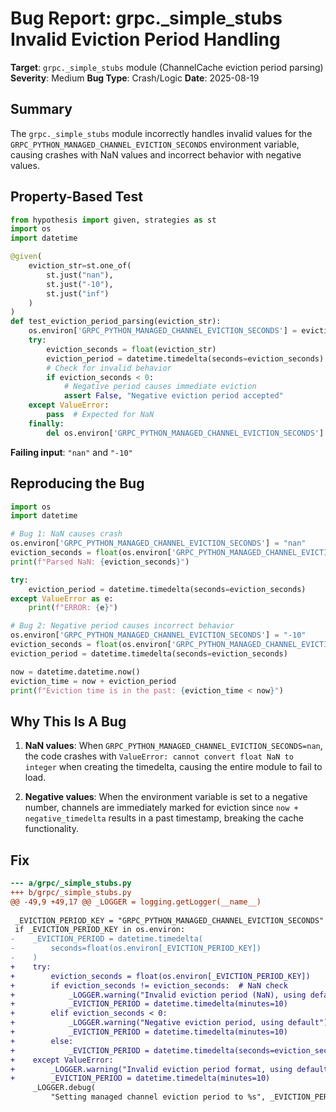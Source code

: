 # Bug Report: grpc._simple_stubs Invalid Eviction Period Handling

**Target**: `grpc._simple_stubs` module (ChannelCache eviction period parsing)
**Severity**: Medium
**Bug Type**: Crash/Logic
**Date**: 2025-08-19

## Summary

The `grpc._simple_stubs` module incorrectly handles invalid values for the `GRPC_PYTHON_MANAGED_CHANNEL_EVICTION_SECONDS` environment variable, causing crashes with NaN values and incorrect behavior with negative values.

## Property-Based Test

```python
from hypothesis import given, strategies as st
import os
import datetime

@given(
    eviction_str=st.one_of(
        st.just("nan"),
        st.just("-10"),
        st.just("inf")
    )
)
def test_eviction_period_parsing(eviction_str):
    os.environ['GRPC_PYTHON_MANAGED_CHANNEL_EVICTION_SECONDS'] = eviction_str
    try:
        eviction_seconds = float(eviction_str)
        eviction_period = datetime.timedelta(seconds=eviction_seconds)
        # Check for invalid behavior
        if eviction_seconds < 0:
            # Negative period causes immediate eviction
            assert False, "Negative eviction period accepted"
    except ValueError:
        pass  # Expected for NaN
    finally:
        del os.environ['GRPC_PYTHON_MANAGED_CHANNEL_EVICTION_SECONDS']
```

**Failing input**: `"nan"` and `"-10"`

## Reproducing the Bug

```python
import os
import datetime

# Bug 1: NaN causes crash
os.environ['GRPC_PYTHON_MANAGED_CHANNEL_EVICTION_SECONDS'] = "nan"
eviction_seconds = float(os.environ['GRPC_PYTHON_MANAGED_CHANNEL_EVICTION_SECONDS'])
print(f"Parsed NaN: {eviction_seconds}")

try:
    eviction_period = datetime.timedelta(seconds=eviction_seconds)
except ValueError as e:
    print(f"ERROR: {e}")

# Bug 2: Negative period causes incorrect behavior  
os.environ['GRPC_PYTHON_MANAGED_CHANNEL_EVICTION_SECONDS'] = "-10"
eviction_seconds = float(os.environ['GRPC_PYTHON_MANAGED_CHANNEL_EVICTION_SECONDS'])
eviction_period = datetime.timedelta(seconds=eviction_seconds)

now = datetime.datetime.now()
eviction_time = now + eviction_period
print(f"Eviction time is in the past: {eviction_time < now}")
```

## Why This Is A Bug

1. **NaN values**: When `GRPC_PYTHON_MANAGED_CHANNEL_EVICTION_SECONDS=nan`, the code crashes with `ValueError: cannot convert float NaN to integer` when creating the timedelta, causing the entire module to fail to load.

2. **Negative values**: When the environment variable is set to a negative number, channels are immediately marked for eviction since `now + negative_timedelta` results in a past timestamp, breaking the cache functionality.

## Fix

```diff
--- a/grpc/_simple_stubs.py
+++ b/grpc/_simple_stubs.py
@@ -49,9 +49,17 @@ _LOGGER = logging.getLogger(__name__)
 
 _EVICTION_PERIOD_KEY = "GRPC_PYTHON_MANAGED_CHANNEL_EVICTION_SECONDS"
 if _EVICTION_PERIOD_KEY in os.environ:
-    _EVICTION_PERIOD = datetime.timedelta(
-        seconds=float(os.environ[_EVICTION_PERIOD_KEY])
-    )
+    try:
+        eviction_seconds = float(os.environ[_EVICTION_PERIOD_KEY])
+        if eviction_seconds != eviction_seconds:  # NaN check
+            _LOGGER.warning("Invalid eviction period (NaN), using default")
+            _EVICTION_PERIOD = datetime.timedelta(minutes=10)
+        elif eviction_seconds < 0:
+            _LOGGER.warning("Negative eviction period, using default")
+            _EVICTION_PERIOD = datetime.timedelta(minutes=10)
+        else:
+            _EVICTION_PERIOD = datetime.timedelta(seconds=eviction_seconds)
+    except ValueError:
+        _LOGGER.warning("Invalid eviction period format, using default")
+        _EVICTION_PERIOD = datetime.timedelta(minutes=10)
     _LOGGER.debug(
         "Setting managed channel eviction period to %s", _EVICTION_PERIOD
```